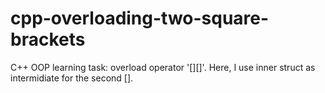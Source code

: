 # cpp-overloading-two-square-brackets
C++ OOP learning task: overload operator '[][]'.    Here, I use inner struct as intermidiate for the second [].
